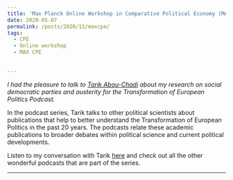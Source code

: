 ```yaml
---
title: 'Max Planck Online Workshop in Comparative Political Economy (MAX CPE)'
date: 2020-05-07
permalink: /posts/2020/11/maxcpe/
tags:
  - CPE
  - Online workshop
  - MAX CPE
 

---
```


*I had the pleasure to talk to [Tarik Abou-Chadi](https://www.tarikabouchadi.net/) about my research on social democratic parties and austerity for the Transformation of European Politics Podcast.*

In the podcast series, Tarik talks to other political scientists about publications that help to better understand the Transformation of European Politics in the past 20 years. The podcasts relate these academic publications to broader debates within political science and current political developments. 

Listen to my conversation with Tarik [here](https://soundcloud.com/user-467531770/episode-17-bjorn-bremer-austerity-politics) and check out all the other wonderful podcasts that are part of the series.

------